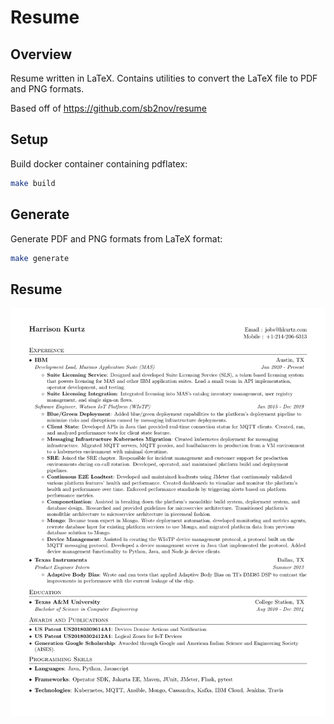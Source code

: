 # Resume

## Overview

Resume written in LaTeX. Contains utilities to convert the LaTeX file to PDF and PNG formats. 

Based off of https://github.com/sb2nov/resume

## Setup

Build docker container containing pdflatex:

```sh
make build
```

## Generate

Generate PDF and PNG formats from LaTeX format:

```sh
make generate
```

## Resume

![Resume Screenshot](hkurtz_resume.png)
